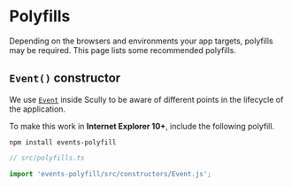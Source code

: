 # Polyfills

Depending on the browsers and environments your app targets, polyfills may be
required. This page lists some recommended polyfills.

## `Event()` constructor

We use [`Event`](https://developer.mozilla.org/en-US/docs/Web/API/Event/Event)
inside Scully to be aware of different points in the lifecycle of the application.

To make this work in **Internet Explorer 10+**, include the following polyfill.

`npm install events-polyfill`

```ts
// src/polyfills.ts

import 'events-polyfill/src/constructors/Event.js';
```
